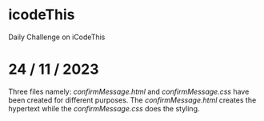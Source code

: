 # icodeThis

Daily Challenge on iCodeThis

# 24 / 11 / 2023

Three files namely: _confirmMessage.html_ and _confirmMessage.css_ have been created for different purposes. The _confirmMessage.html_ creates the hypertext while the _confirmMessage.css_ does the styling.
